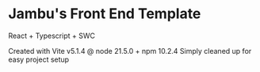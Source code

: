# Jambu's Front End Template

React + Typescript + SWC

Created with Vite v5.1.4 @ node 21.5.0 + npm 10.2.4
Simply cleaned up for easy project setup
